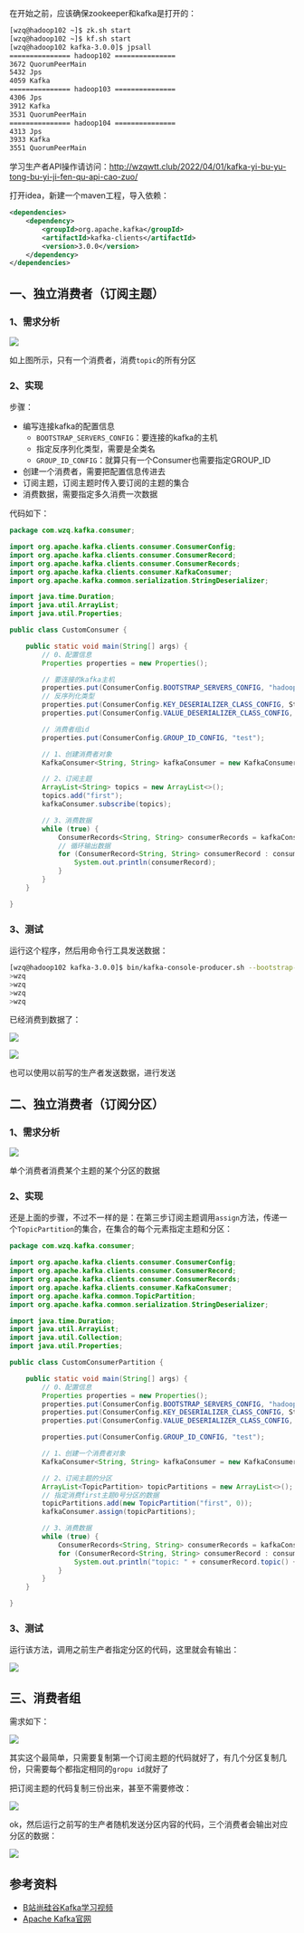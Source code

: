 

在开始之前，应该确保zookeeper和kafka是打开的：

```bash
[wzq@hadoop102 ~]$ zk.sh start
[wzq@hadoop102 ~]$ kf.sh start
[wzq@hadoop102 kafka-3.0.0]$ jpsall
=============== hadoop102 ===============
3672 QuorumPeerMain
5432 Jps
4059 Kafka
=============== hadoop103 ===============
4306 Jps
3912 Kafka
3531 QuorumPeerMain
=============== hadoop104 ===============
4313 Jps
3933 Kafka
3551 QuorumPeerMain
```

学习生产者API操作请访问：http://wzqwtt.club/2022/04/01/kafka-yi-bu-yu-tong-bu-yi-ji-fen-qu-api-cao-zuo/



打开idea，新建一个maven工程，导入依赖：

```xml
<dependencies>
    <dependency>
        <groupId>org.apache.kafka</groupId>
        <artifactId>kafka-clients</artifactId>
        <version>3.0.0</version>
    </dependency>
</dependencies>
```



## 一、独立消费者（订阅主题）

### 1、需求分析

![](./img/微信截图_20220407162428.png)

如上图所示，只有一个消费者，消费`topic`的所有分区

### 2、实现

步骤：

- 编写连接kafka的配置信息
  - `BOOTSTRAP_SERVERS_CONFIG`：要连接的kafka的主机
  - 指定反序列化类型，需要是全类名
  - `GROUP_ID_CONFIG`：就算只有一个Consumer也需要指定GROUP_ID
- 创建一个消费者，需要把配置信息传进去
- 订阅主题，订阅主题时传入要订阅的主题的集合
- 消费数据，需要指定多久消费一次数据

代码如下：

```java
package com.wzq.kafka.consumer;

import org.apache.kafka.clients.consumer.ConsumerConfig;
import org.apache.kafka.clients.consumer.ConsumerRecord;
import org.apache.kafka.clients.consumer.ConsumerRecords;
import org.apache.kafka.clients.consumer.KafkaConsumer;
import org.apache.kafka.common.serialization.StringDeserializer;

import java.time.Duration;
import java.util.ArrayList;
import java.util.Properties;

public class CustomConsumer {

    public static void main(String[] args) {
        // 0、配置信息
        Properties properties = new Properties();

        // 要连接的kafka主机
        properties.put(ConsumerConfig.BOOTSTRAP_SERVERS_CONFIG, "hadoop102:9092,hadoop103:9092");
        // 反序列化类型
        properties.put(ConsumerConfig.KEY_DESERIALIZER_CLASS_CONFIG, StringDeserializer.class.getName());
        properties.put(ConsumerConfig.VALUE_DESERIALIZER_CLASS_CONFIG, StringDeserializer.class.getName());

        // 消费者组id
        properties.put(ConsumerConfig.GROUP_ID_CONFIG, "test");

        // 1、创建消费者对象
        KafkaConsumer<String, String> kafkaConsumer = new KafkaConsumer<>(properties);

        // 2、订阅主题
        ArrayList<String> topics = new ArrayList<>();
        topics.add("first");
        kafkaConsumer.subscribe(topics);

        // 3、消费数据
        while (true) {
            ConsumerRecords<String, String> consumerRecords = kafkaConsumer.poll(Duration.ofSeconds(1));
            // 循环输出数据
            for (ConsumerRecord<String, String> consumerRecord : consumerRecords) {
                System.out.println(consumerRecord);
            }
        }
    }

}
```



### 3、测试

运行这个程序，然后用命令行工具发送数据：

```bash
[wzq@hadoop102 kafka-3.0.0]$ bin/kafka-console-producer.sh --bootstrap-server hadoop102:9092 --topic first
>wzq
>wzq
>wzq
>wzq
```

已经消费到数据了：

![](./img/微信截图_20220407163957.png)

![](./img/微信截图_20220407164035.png)



也可以使用以前写的生产者发送数据，进行发送

## 二、独立消费者（订阅分区）

### 1、需求分析

![](./img/微信截图_20220407164201.png)

单个消费者消费某个主题的某个分区的数据

### 2、实现

还是上面的步骤，不过不一样的是：在第三步订阅主题调用`assign`方法，传递一个`TopicPartition`的集合，在集合的每个元素指定主题和分区：

```java
package com.wzq.kafka.consumer;

import org.apache.kafka.clients.consumer.ConsumerConfig;
import org.apache.kafka.clients.consumer.ConsumerRecord;
import org.apache.kafka.clients.consumer.ConsumerRecords;
import org.apache.kafka.clients.consumer.KafkaConsumer;
import org.apache.kafka.common.TopicPartition;
import org.apache.kafka.common.serialization.StringDeserializer;

import java.time.Duration;
import java.util.ArrayList;
import java.util.Collection;
import java.util.Properties;

public class CustomConsumerPartition {

    public static void main(String[] args) {
        // 0、配置信息
        Properties properties = new Properties();
        properties.put(ConsumerConfig.BOOTSTRAP_SERVERS_CONFIG, "hadoop102:9092,hadoop103:9092");
        properties.put(ConsumerConfig.KEY_DESERIALIZER_CLASS_CONFIG, StringDeserializer.class.getName());
        properties.put(ConsumerConfig.VALUE_DESERIALIZER_CLASS_CONFIG, StringDeserializer.class.getName());

        properties.put(ConsumerConfig.GROUP_ID_CONFIG, "test");

        // 1、创建一个消费者对象
        KafkaConsumer<String, String> kafkaConsumer = new KafkaConsumer<>(properties);

        // 2、订阅主题的分区
        ArrayList<TopicPartition> topicPartitions = new ArrayList<>();
        // 指定消费first主题0号分区的数据
        topicPartitions.add(new TopicPartition("first", 0));
        kafkaConsumer.assign(topicPartitions);

        // 3、消费数据
        while (true) {
            ConsumerRecords<String, String> consumerRecords = kafkaConsumer.poll(Duration.ofSeconds(1));
            for (ConsumerRecord<String, String> consumerRecord : consumerRecords) {
                System.out.println("topic: " + consumerRecord.topic() + " partition: " + consumerRecord.partition() + " value: " + consumerRecord.value());
            }
        }
    }

}
```

### 3、测试

运行该方法，调用之前生产者指定分区的代码，这里就会有输出：

![](./img/微信截图_20220407165039.png)



## 三、消费者组

需求如下：

![](./img/微信截图_20220407165133.png)

其实这个最简单，只需要复制第一个订阅主题的代码就好了，有几个分区复制几份，只需要每个都指定相同的`gropu id`就好了



把订阅主题的代码复制三份出来，甚至不需要修改：

![](./img/微信截图_20220407165339.png)



ok，然后运行之前写的生产者随机发送分区内容的代码，三个消费者会输出对应分区的数据：

![](./img/微信截图_20220407165924.png)





## 参考资料

- [B站尚硅谷Kafka学习视频](https://www.bilibili.com/video/BV1vr4y1677k)
- [Apache Kafka官网](https://kafka.apache.org/)

